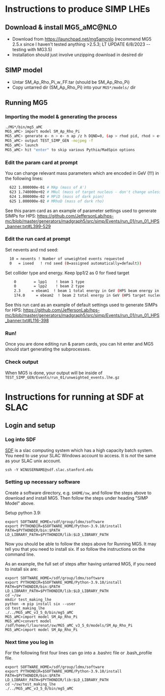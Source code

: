 # Instructions to produce SIMP LHEs

## Download & install MG5_aMC@NLO
- Download from https://launchpad.net/mg5amcnlo (recommend MG5 2.5.x since I haven't tested anything >2.5.3; LT UPDATE 6/8/2023 -- testing with MG3.5)
- Installation should just involve unzipping download in desired dir

## SIMP model
- Untar SM_Ap_Rho_Pi_w_FF.tar (should be SM_Ap_Rho_Pi)
- Copy untarred dir (SM_Ap_Rho_Pi) into your `MG5*/models/` dir

## Running MG5

### Importing the model & generating the process
```bash
./MG*/bin/mg5_aMC
MG5_aMC> import model SM_Ap_Rho_Pi
MG5_aMC> generate e- n > e- n ap /z h DQND=0, (ap > rhod pid, rhod > e+ e-)
MG5_aMC> output TEST_SIMP_GEN -nojpeg -f
MG5_aMC> launch
MG5_aMC> hit "enter" to skip various Pythia/MadSpin options
```

### Edit the param card at prompt
You can change relevant mass parameters which are encoded in GeV (!!!) in the following lines:
```bash
  622 1.000000e-01 # MAp (mass of A')
  623 1.740000e+02 # MNul (mass of target nucleus - don't change unless it's not tungsten)
  624 1.000000e-02 # MPiD (mass of dark pion) 
  625 1.000000e-02 # MRhoD (mass of dark rho)
```
See this param card as an example of parameter settings used to generate SIMPs for HPS:
https://github.com/JeffersonLab/hps-mc/blob/master/generators/madgraph5/src/simp/Events/run_01/run_01_HPS_banner.txt#L399-529

### Edit the run card at prompt
Set nevents and rnd seed:
```bash
  10 = nevents ! Number of unweighted events requested
  0   = iseed   ! rnd seed (0=assigned automatically=default))
```
Set collider type and energy. Keep lpp1/2 as 0 for fixed target
```bash
    0        = lpp1    ! beam 1 type
    0        = lpp2    ! beam 2 type
    2.3     = ebeam1  ! beam 1 total energy in GeV (HPS beam energy in 2016 was 2.3 GeV but change this to LDMX)
    174.0     = ebeam2  ! beam 2 total energy in GeV (HPS target nucleus = 174 GeV but change this for LDMX)
```
See this run card as an example of default settings used to generate SIMPs for HPS:
https://github.com/JeffersonLab/hps-mc/blob/master/generators/madgraph5/src/simp/Events/run_01/run_01_HPS_banner.txt#L116-398

### Run! 
Once you are done editing run & param cards, you can hit enter and MG5 should start generating the subprocesses.

### Check output
When MG5 is done, your output will be inside of `TEST_SIMP_GEN/Events/run_01/unweighted_events.lhe.gz`


# Instructions for running at SDF at SLAC

## Login and setup

### Log into SDF
[SDF](https://sdf.slac.stanford.edu/public/doc/#/ "SDF Docs") is a slac computing system which has a high capacity batch system.  You need to use your SLAC Windows account to access.  It is *not* the same as your SLAC unix account. 
``` 
ssh -Y WINUSERNAME@sdf.slac.stanford.edu
```

### Setting up necessary software

Create a software directory, e.g. ```$HOME/sw```, and follow the steps above to download and install MG5. Then follow the steps under heading "SIMP Model" above.

Setup python 3.9:
```
export SOFTWARE_HOME=/sdf/group/ldmx/software
export PYTHONDIR=$SOFTWARE_HOME/Python-3.9.10/install
PATH=$PYTHONDIR/bin:$PATH
LD_LIBRARY_PATH=$PYTHONDIR/lib:$LD_LIBRARY_PATH
```
Now you should be able to follow the steps above for Running MG5.  It may tell you that you need to install six.  If so follow the instructions on the command line.  

As an example, the full set of steps after having untarred MG5, if you need to install six are:
```
export SOFTWARE_HOME=/sdf/group/ldmx/software
export PYTHONDIR=$SOFTWARE_HOME/Python-3.9.10/install
PATH=$PYTHONDIR/bin:$PATH
LD_LIBRARY_PATH=$PYTHONDIR/lib:$LD_LIBRARY_PATH
cd ~/sw
mkdir test_making_lhe
python -m pip install six --user
cd test_making_lhe
./../MG5_aMC_v3_5_0/bin/mg5_aMC 
MG5_aMC>import model SM_Ap_Rho_Pi
MG5_aMC>convert model /sdf/home/l/laurenat/sw/MG5_aMC_v3_5_0/models/SM_Ap_Rho_Pi
MG5_aMC>import model SM_Ap_Rho_Pi
```
### Next time you log in

For the following first four lines can go into a .bashrc file or .bash_profile file.

```
export SOFTWARE_HOME=/sdf/group/ldmx/software
export PYTHONDIR=$SOFTWARE_HOME/Python-3.9.10/install
PATH=$PYTHONDIR/bin:$PATH
LD_LIBRARY_PATH=$PYTHONDIR/lib:$LD_LIBRARY_PATH
cd ~/sw/test_making_lhe
./../MG5_aMC_v3_5_0/bin/mg5_aMC 
```

